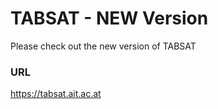 # TABSAT - NEW Version

Please check out the new version of TABSAT

### URL
https://tabsat.ait.ac.at

